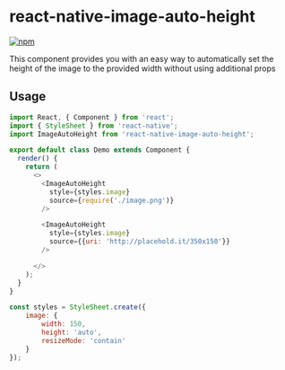 # react-native-image-auto-height
[![npm](https://img.shields.io/npm/v/github-buttons)](https://www.npmjs.com/package/react-native-image-auto-height)

This component provides you with an easy way to automatically set the height of the image to the provided width without using additional props

## Usage

```js
import React, { Component } from 'react';
import { StyleSheet } from 'react-native';
import ImageAutoHeight from 'react-native-image-auto-height';

export default class Demo extends Component {
  render() {
    return (
      <>
        <ImageAutoHeight
          style={styles.image}
          source={require('./image.png')}
        />

        <ImageAutoHeight
          style={styles.image}
          source={{uri: 'http://placehold.it/350x150'}}
        />

      </>
    );
  }
}

const styles = StyleSheet.create({
    image: {
        width: 150,
        height: 'auto',
        resizeMode: 'contain'
    }
});
```
